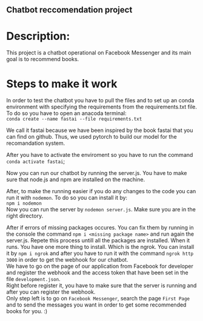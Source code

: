 ## Chatbot reccomendation project

# Description:

This project is a chatbot operational on Facebook Messenger and its main goal is to recommend books.

# Steps to make it work  

In order to test the chatbot you have to pull the files and to set up an conda environment with specifying the requirements from the requirements.txt file.  
To do so you have to open an anacoda terminal:  
`conda create --name fastai --file requirements.txt`  
  
We call it fastai because we have been inspired by the book fastai that you can find on github. Thus, we used pytorch to build our model for the recomandation system.  

After you have to activate the enviroment so you have to run the command `conda activate fastai`;  
  
Now you can run our chatbot by running the server.js. You have to make sure that node.js and npm are installed on the machine.  
  
After, to make the running easier if you do any changes to the code you can run it with `nodemon`. To do so you can install it by:  
`npm i nodemon`  
Now you can run the server by `nodemon server.js`. Make sure you are in the right directory.  

After if errors of missing packages occures. You can fix them by running in the console the command `npm i <missing package name>` and run again the server.js. Repete this process untill all the packages are installed.
When it runs. You have one more thing to install. Which is the ngrok. You can install it by `npm i ngrok` and after you have to run it with the command `ngrok http 3000` in order to get the webhook for our chatbot.  
We have to go on the page of our application from Facebook for developer and register the webhook and the access token that have been set in the file `development.json`.  
Right before register it, you have to make sure that the server is running and after you can register the webhook.  
Only step left is to go on `Facebook Messenger`, search the page `First Page` and to send the messages you want in order to get some recommended books for you. :)
